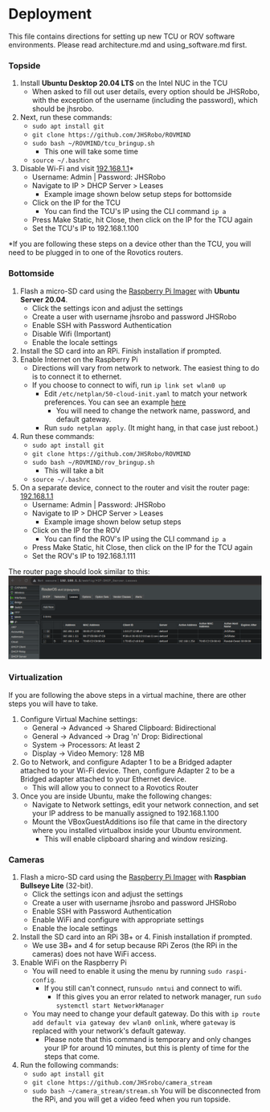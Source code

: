 ﻿# Deployment
This file contains directions for setting up new TCU or ROV software environments.
Please read architecture.md and using_software.md first.
### Topside
1. Install **Ubuntu Desktop 20.04 LTS** on the Intel NUC in the TCU
	* When asked to fill out user details, every option should be JHSRobo, with the exception of the username (including the password), which should be jhsrobo.
2. Next, run these commands:
	* `sudo apt install git`
	* `git clone https://github.com/JHSRobo/ROVMIND`
	* `sudo bash ~/ROVMIND/tcu_bringup.sh`
		* This one will take some time 
	* `source ~/.bashrc`
3. Disable Wi-Fi and visit [192.168.1.1](192.168.1.1)*
	* Username: Admin | Password: JHSRobo
	* Navigate to IP > DHCP Server > Leases
		* Example image shown below setup steps for bottomside
	* Click on the IP for the TCU
		* You can find the TCU's IP using the CLI command `ip a`
	* Press Make Static, hit Close, then click on the IP for the TCU again
	* Set the TCU's IP to 192.168.1.100

*If you are following these steps on a device other than the TCU, you will need to be plugged in to one of the Rovotics routers.
### Bottomside
1. Flash a micro-SD card using the [Raspberry Pi Imager](https://www.raspberrypi.com/software/) with **Ubuntu Server 20.04**.
	* Click the settings icon and adjust the settings
	* Create a user with username jhsrobo and password JHSRobo
	* Enable SSH with Password Authentication
	* Disable Wifi (Important)
	* Enable the locale settings
2. Install the SD card into an RPi. Finish installation if prompted.
3. Enable Internet on the Raspberry Pi
	* Directions will vary from network to network. The easiest thing to do is to connect it to ethernet.
	* If you choose to connect to wifi, run `ip link set wlan0 up`
		* Edit `/etc/netplan/50-cloud-init.yaml` to match your network preferences. You can see an example [here](https://github.com/JHSRobo/documentation/blob/main/example_netplan)
			* You will need to change the network name, password, and default gateway.
		* Run `sudo netplan apply`. (It might hang, in that case just reboot.)
4. Run these commands:
	* `sudo apt install git`
	* `git clone https://github.com/JHSRobo/ROVMIND`
	* `sudo bash ~/ROVMIND/rov_bringup.sh`
		* This will take a bit
	* `source ~/.bashrc`
5. On a separate device, connect to the router and visit the router page: [192.168.1.1](192.168.1.1)
	* Username: Admin | Password: JHSRobo
	* Navigate to IP > DHCP Server > Leases
		* Example image shown below setup steps
	* Click on the IP for the ROV
		* You can find the ROV's IP using the CLI command `ip a`
	* Press Make Static, hit Close, then click on the IP for the TCU again
	* Set the ROV's IP to 192.168.1.111

The router page should look similar to this:
![Router Page Example](https://github.com/JHSRobo/documentation/blob/main/pictures/routerScreengrab.png "Don't mind the forced dark mode lmao")

### Virtualization
If you are following the above steps in a virtual machine, there are other steps you will have to take.
1. Configure Virtual Machine settings:
	* General -> Advanced -> Shared Clipboard: Bidirectional
	* General -> Advanced -> Drag 'n' Drop: Bidirectional
	* System -> Processors: At least 2
	* Display -> Video Memory: 128 MB
2. Go to Network, and configure Adapter 1 to be a Bridged adapter attached to your Wi-Fi device. Then, configure Adapter 2 to be a Bridged adapter attached to your Ethernet device.
	* This will allow you to connect to a Rovotics Router
3. Once you are inside Ubuntu, make the following changes:
	* Navigate to Network settings, edit your network connection, and set your IP address to be manually assigned to 192.168.1.100
	* Mount the VBoxGuestAdditions iso file that came in the directory where you installed virtualbox inside your Ubuntu environment.
		* This will enable clipboard sharing and window resizing.
### Cameras
1. Flash a micro-SD card using the [Raspberry Pi Imager](https://www.raspberrypi.com/software/) with **Raspbian Bullseye Lite** (32-bit).
	* Click the settings icon and adjust the settings
	* Create a user with username jhsrobo and password JHSRobo
	* Enable SSH with Password Authentication
	* Enable WiFi and configure with appropriate settings
	* Enable the locale settings
2. Install the SD card into an RPi 3B+ or 4. Finish installation if prompted.
	* We use 3B+ and 4 for setup because RPi Zeros (the RPi in the cameras) does not have WiFi access.
3. Enable WiFi on the Raspberry Pi
	* You will need to enable it using the menu by running `sudo raspi-config`.
		* If you still can't connect, run`sudo nmtui` and connect to wifi.
			* If this gives you an error related to network manager, run `sudo systemctl start NetworkManager`
    * You may need to change your default gateway. Do this with `ip route add default via gateway dev wlan0 onlink`, where `gateway` is replaced with your network's default gateway.
	    * Please note that this command is temporary and only changes your IP for around 10 minutes, but this is plenty of time for the steps that come.
4. Run the following commands:
	* `sudo apt install git`
	* `git clone https://github.com/JHSrobo/camera_stream`
	* `sudo bash ~/camera_stream/stream.sh`
You will be disconnected from the RPi, and you will get a video feed when you run topside.
